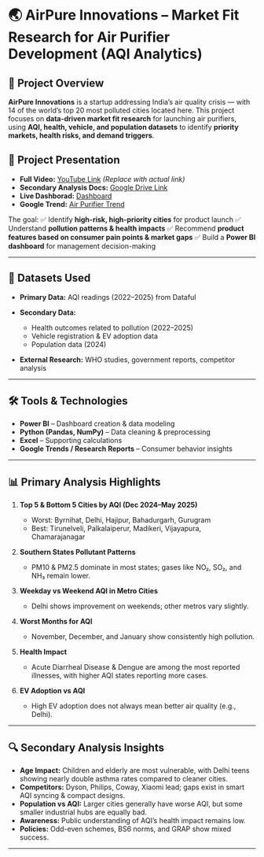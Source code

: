 # 🌏 AirPure Innovations – Market Fit Research for Air Purifier Development (AQI Analytics)

## 📌 Project Overview

**AirPure Innovations** is a startup addressing India’s air quality crisis — with 14 of the world’s top 20 most polluted cities located here.
This project focuses on **data-driven market fit research** for launching air purifiers, using **AQI, health, vehicle, and population datasets** to identify **priority markets, health risks, and demand triggers**.

## 🎥 Project Presentation

* **Full Video:** [YouTube Link](https://www.youtube.com/watch?v=mfxvr3fZ2I8) *(Replace with actual link)*
* **Secondary Analysis Docs:** [Google Drive Link](https://organic-marjoram-548.notion.site/RPC16-Secondary-Analysis-24881b3810c980d1b5cbcbeadfd02cb8)
* **Live Dashborad:** [Dashboard](https://app.powerbi.com/view?r=eyJrIjoiYjNjMDMwZTMtMDAzNS00MTdmLWEzY2YtNmVlMzRmNTU0ZDQ2IiwidCI6ImM2ZTU0OWIzLTVmNDUtNDAzMi1hYWU5LWQ0MjQ0ZGM1YjJjNCJ9)
* **Google Trend:** [Air Purifier Trend](https://trends.google.com/trends/explore?date=today%205-y&geo=IN&q=%2Fm%2F04gjp9,%2Fm%2F0dc7h&hl=en)


The goal:
✅ Identify **high-risk, high-priority cities** for product launch
✅ Understand **pollution patterns & health impacts**
✅ Recommend **product features based on consumer pain points & market gaps**
✅ Build a **Power BI dashboard** for management decision-making

---

## 📂 Datasets Used

* **Primary Data:** AQI readings (2022–2025) from Dataful
* **Secondary Data:**

  * Health outcomes related to pollution (2022–2025)
  * Vehicle registration & EV adoption data
  * Population data (2024)
* **External Research:** WHO studies, government reports, competitor analysis

---

## 🛠 Tools & Technologies

* **Power BI** – Dashboard creation & data modeling
* **Python (Pandas, NumPy)** – Data cleaning & preprocessing
* **Excel** – Supporting calculations
* **Google Trends / Research Reports** – Consumer behavior insights

---

## 📊 Primary Analysis Highlights

1. **Top 5 & Bottom 5 Cities by AQI (Dec 2024–May 2025)**

   * Worst: Byrnihat, Delhi, Hajipur, Bahadurgarh, Gurugram
   * Best: Tirunelveli, Palkalaiperur, Madikeri, Vijayapura, Chamarajanagar

2. **Southern States Pollutant Patterns**

   * PM10 & PM2.5 dominate in most states; gases like NO₂, SO₂, and NH₃ remain lower.

3. **Weekday vs Weekend AQI in Metro Cities**

   * Delhi shows improvement on weekends; other metros vary slightly.

4. **Worst Months for AQI**

   * November, December, and January show consistently high pollution.

5. **Health Impact**

   * Acute Diarrheal Disease & Dengue are among the most reported illnesses, with higher AQI states reporting more cases.

6. **EV Adoption vs AQI**

   * High EV adoption does not always mean better air quality (e.g., Delhi).

---

## 🔍 Secondary Analysis Insights

* **Age Impact:** Children and elderly are most vulnerable, with Delhi teens showing nearly double asthma rates compared to cleaner cities.
* **Competitors:** Dyson, Philips, Coway, Xiaomi lead; gaps exist in smart AQI syncing & compact designs.
* **Population vs AQI:** Larger cities generally have worse AQI, but some smaller industrial hubs are equally bad.
* **Awareness:** Public understanding of AQI’s health impact remains low.
* **Policies:** Odd-even schemes, BS6 norms, and GRAP show mixed success.

---
